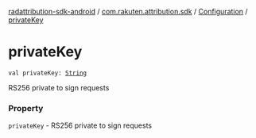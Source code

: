 [radattribution-sdk-android](../../index.md) / [com.rakuten.attribution.sdk](../index.md) / [Configuration](index.md) / [privateKey](./private-key.md)

# privateKey

`val privateKey: `[`String`](https://kotlinlang.org/api/latest/jvm/stdlib/kotlin/-string/index.html)

RS256 private to sign requests

### Property

`privateKey` - RS256 private to sign requests